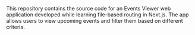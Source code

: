 This repository contains the source code for an Events Viewer web application developed while learning file-based routing in Next.js. The app allows users to view upcoming events and filter them based on different criteria.